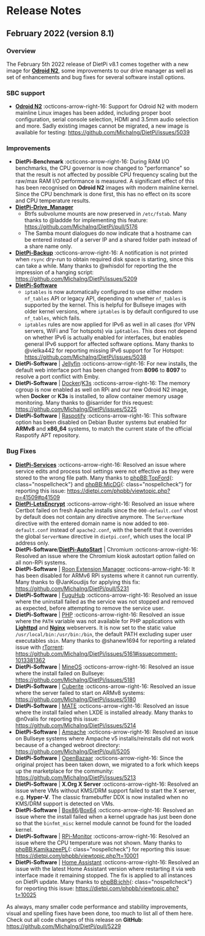 # Release Notes

## February 2022 (version 8.1)

### Overview

The February 5th 2022 release of DietPi v8.1 comes together with a new image for [**Odroid N2**](../../hardware/#odroid), some improvements to our drive manager as well as set of enhancements and bug fixes for several software install options.

### SBC support

- [**Odroid N2**](../../hardware/#odroid) :octicons-arrow-right-16: Support for Odroid N2 with modern mainline Linux images has been added, including proper boot configuration, serial console selection, HDMI and 3.5mm audio selection and more. Sadly existing images cannot be migrated, a new image is available for testing: <https://github.com/MichaIng/DietPi/issues/5039>

### Improvements

- **DietPi-Benchmark** :octicons-arrow-right-16: During RAM I/O benchmarks, the CPU governor is now changed to "performance" so that the result is not affected by possible CPU frequency scaling but the raw/max RAM I/O performance is measured. A significant effect of this has been recognised on **Odroid N2** images with modern mainline kernel. Since the CPU benchmark is done first, this has no effect on its score and CPU temperature results.
- [**DietPi-Drive_Manager**](../../dietpi_tools/#dietpi-drive-manager)
    - Btrfs subvolume mounts are now preserved in `/etc/fstab`. Many thanks to @laddde for implementing this feature: <https://github.com/MichaIng/DietPi/pull/5176>
    - The Samba mount dialogues do now indicate that a hostname can be entered instead of a server IP and a shared folder path instead of a share name only.
- [**DietPi-Backup**](../../dietpi_tools/#dietpi-backup-backuprestore) :octicons-arrow-right-16: A notification is not printed when `rsync` dry-run to obtain required disk space is starting, since this can take a while. Many thanks to @whisdol for reporting the the impression of a hanging script: <https://github.com/MichaIng/DietPi/issues/5209>
- [**DietPi-Software**](../../software/)
    - `iptables` is now automatically configured to use either modern `nf_tables` API or legacy API, depending on whether `nf_tables` is supported by the kernel. This is helpful for Bullseye images with older kernel versions, where `iptables` is by default configured to use `nf_tables`, which fails.
    - `iptables` rules are now applied for IPv6 as well in all cases (for VPN servers, WiFi and Tor hotspots) via `ip6tables`. This does not depend on whether IPv6 is actually enabled for interfaces, but enables general IPv6 support for affected software options. Many thanks to @vielka442 for reporting missing IPv6 support for Tor Hotspot: <https://github.com/MichaIng/DietPi/issues/5038>
- **DietPi-Software** | [Jellyfin](../../software/media/#jellyfin) :octicons-arrow-right-16: For new installs, the default web interface port has been changed from **8096** to **8097** to resolve a port conflict with Emby.
- **DietPi-Software** | [Docker](../../software/programming/#docker)/[K3s](../../software/system_stats/#k3s) :octicons-arrow-right-16: The memory cgroup is now enabled as well on RPi and our new Odroid N2 image, when **Docker** or **K3s** is installed, to allow container memory usage monitoring. Many thanks to @isarrider for this request: <https://github.com/MichaIng/DietPi/issues/5225>
- **DietPi-Software** | [Raspotify](../../software/media/#raspotify) :octicons-arrow-right-16: This software option has been disabled on Debian Buster systems but enabled for **ARMv8** and **x86_64** systems, to match the current state of the official Raspotify APT repository.

### Bug Fixes

- [**DietPi-Services**](../../dietpi_tools/#dietpi-services) :octicons-arrow-right-16: Resolved an issue where service edits and process tool settings were not effective as they were stored to the wrong file path. Many thanks to [phpBB:TopFord](https://dietpi.com/phpbb/memberlist.php?username=TopFord){: class="nospellcheck"} and [phpBB:MicDG](https://dietpi.com/phpbb/memberlist.php?username=MicDG){: class="nospellcheck"} for reporting this issue: <https://dietpi.com/phpbb/viewtopic.php?p=41509#p41509>
- [**DietPi-LetsEncrypt**](../../dietpi_tools/#dietpi-letsencrypt) :octicons-arrow-right-16: Resolved an issue where Certbot failed on fresh Apache installs since the `000-default.conf` vhost by default does not contain any directive anymore. The `ServerName` directive with the entered domain name is now added to `000-default.conf` instead of `apache2.conf`, with the benefit that it overrides the global `ServerName` directive in `dietpi.conf`, which uses the local IP address only.
- **DietPi-Software**/[**DietPi-AutoStart**](../../dietpi_tools/#dietpi-autostart) | Chromium :octicons-arrow-right-16: Resolved an issue where the Chromium kiosk autostart option failed on all non-RPi systems.
- **DietPi-Software** | [Roon Extension Manager](../../software/media/#roon-extension-manager) :octicons-arrow-right-16: It has been disabled for ARMv6 RPi systems where it cannot run currently. Many thanks to @JanKoudijs for applying this fix: <https://github.com/MichaIng/DietPi/pull/5231>
- **DietPi-Software** | [FuguHub](../../software/cloud/#fuguhub) :octicons-arrow-right-16: Resolved an issue where the uninstall failed as the service was not stopped and removed as expected, before attempting to remove the service user.
- **DietPi-Software** | [PHP](../../software/webserver_stack/#php) :octicons-arrow-right-16: Resolved an issue where the `PATH` variable was not available for PHP applications with [**Lighttpd**](../../software/webserver_stack/#lighttpd) and [**Nginx**](../../software/webserver_stack/#nginx) webservers. It is now set to the static value `/usr/local/bin:/usr/bin:/bin`, the default PATH excluding super user executables `sbin`. Many thanks to @shanew1694 for reporting a related issue with [rTorrent](../../software/bittorrent/#rtorrent): <https://github.com/MichaIng/DietPi/issues/5161#issuecomment-1013381362>
- **DietPi-Software** | [MineOS](../../software/gaming/#mineos) :octicons-arrow-right-16: Resolved an issue where the install failed on Bullseye: <https://github.com/MichaIng/DietPi/issues/5181>
- **DietPi-Software** | [Cuberite](../../software/gaming/#cuberite) :octicons-arrow-right-16: Resolved an issue where the server failed to start on ARMv8 systems: <https://github.com/MichaIng/DietPi/issues/5180>
- **DietPi-Software** | [MATE](../../software/desktop/#mate) :octicons-arrow-right-16: Resolved an issue where the install failed when LXDE is installed already. Many thanks to @n0valis for reporting this issue: <https://github.com/MichaIng/DietPi/issues/5214>
- **DietPi-Software** | [Ampache](../../software/media/#ampache) :octicons-arrow-right-16: Resolved an issue on Bullseye systems where Ampache v5 installs/reinstalls did not work because of a changed webroot directory: <https://github.com/MichaIng/DietPi/pull/5205>
- **DietPi-Software** | [OpenBazaar](../../software/social/#openbazaar) :octicons-arrow-right-16: Since the original project has been taken down, we migrated to a fork which keeps up the marketplace for the community: <https://github.com/MichaIng/DietPi/issues/5213>
- **DietPi-Software** | **X.Org X Server** :octicons-arrow-right-16: Resolved an issue where VMs without KMS/DRM support failed to start the X server, e.g. **Hyper-V**. The classic framebuffer DDX is now installed when no KMS/DRM support is detected on VMs.
- **DietPi-Software** | [Box86](../../software/gaming/#box86)/[Box64](../../software/gaming/#box64) :octicons-arrow-right-16: Resolved an issue where the install failed when a kernel upgrade has just been done so that the `binfmt_misc` kernel module cannot be found for the loaded kernel.
- **DietPi-Software** | [RPi-Monitor](../../software/system_stats/#rpi-monitor) :octicons-arrow-right-16: Resolved an issue where the CPU temperature was not shown. Many thanks to [phpBB:KamikazeePL](https://dietpi.com/phpbb/memberlist.php?username=KamikazeePL){: class="nospellcheck"} for reporting this issue: <https://dietpi.com/phpbb/viewtopic.php?t=10001>
- **DietPi-Software** | [Home Assistant](../../software/home_automation/#home-assistant) :octicons-arrow-right-16: Resolved an issue with the latest Home Assistant version where restarting it via web interface made it remaining stopped. The fix is applied to all instances on DietPi update. Many thanks to [phpBB:jchh](https://dietpi.com/phpbb/memberlist.php?username=jchh){: class="nospellcheck"} for reporting this issue: <https://dietpi.com/phpbb/viewtopic.php?t=10025>

As always, many smaller code performance and stability improvements, visual and spelling fixes have been done, too much to list all of them here. Check out all code changes of this release on **GitHub**: <https://github.com/MichaIng/DietPi/pull/5229>
